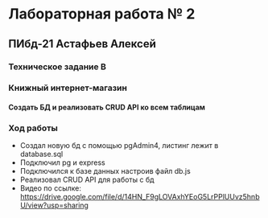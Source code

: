 # Лабораторная работа № 2
## ПИбд-21 Астафьев Алексей
### Техническое задание В
### Книжный интернет-магазин
#### Создать БД и реализовать CRUD API ко всем таблицам

### Ход работы
* Создал новую бд с помощью pgAdmin4, листинг лежит в database.sql
* Подключил pg и express
* Подключился к базе данных настроив файл db.js
* Реализовал CRUD API для работы с бд 
* Видео по ссылке: https://drive.google.com/file/d/14HN_F9gLOVAxhYEoG5LrPPlUUvz5hnbU/view?usp=sharing